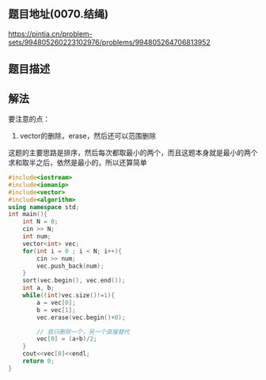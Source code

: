 ## 题目地址(0070.结绳)

https://pintia.cn/problem-sets/994805260223102976/problems/994805264706813952

## 题目描述

## 解法

要注意的点：

1. vector的删除，erase，然后还可以范围删除

这题的主要思路是排序，然后每次都取最小的两个，而且这题本身就是最小的两个求和取半之后，依然是最小的，所以还算简单

```cpp
#include<iostream>
#include<iomanip>
#include<vector>
#include<algorithm>
using namespace std;
int main(){
    int N = 0;
    cin >> N;
    int num;
    vector<int> vec;
    for(int i = 0 ; i < N; i++){
        cin >> num;
        vec.push_back(num);
    }
    sort(vec.begin(), vec.end());
    int a, b;
    while((int)vec.size()!=1){
        a = vec[0];
        b = vec[1];
        vec.erase(vec.begin()+0);

        // 我只删除一个，另一个直接替代
        vec[0] = (a+b)/2;
    }
    cout<<vec[0]<<endl;
    return 0;
}
```
   